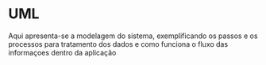 # UML
Aqui apresenta-se a modelagem do sistema, exemplificando os passos e os processos para tratamento dos dados e como funciona o fluxo das informaçoes dentro da aplicação